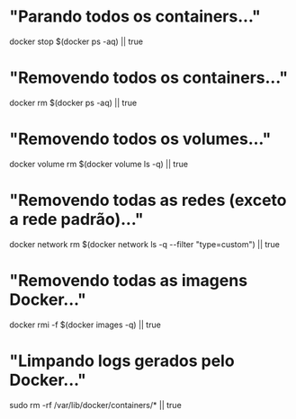 # "Parando todos os containers..."
docker stop $(docker ps -aq) || true

# "Removendo todos os containers..."
docker rm $(docker ps -aq) || true

# "Removendo todos os volumes..."
docker volume rm $(docker volume ls -q) || true

# "Removendo todas as redes (exceto a rede padrão)..."
docker network rm $(docker network ls -q --filter "type=custom") || true

# "Removendo todas as imagens Docker..."
docker rmi -f $(docker images -q) || true

# "Limpando logs gerados pelo Docker..."
sudo rm -rf /var/lib/docker/containers/* || true